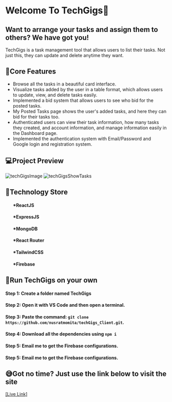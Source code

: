 <h1>Welcome To TechGigs📝</h1>
<h2>Want to arrange your tasks and assign them to others? We have got you! </h2>
<p>TechGigs is a task management tool that allows users to list their tasks. Not just this, they can update and delete anytime they want.</p>

<h2>📝Core Features</h2>
<ul>
  <li>Browse all the tasks in a beautiful card interface.</li>
  <li>Visualize tasks added by the user in a table format, which allows users to update, view, and delete tasks easily.</li>
  <li>Implemented a bid system that allows users to see who bid for the posted tasks.</li>
  <li>My Posted Tasks page shows the user's added tasks, and here they can bid for their tasks too.</li>
  <li>Authenticated users can view their task information, how many tasks they created, and account information, and manage information easily in the Dashboard page.</li>
  <li>Implemented the authentication system with Email/Password and Google login and registration system.</li>
</ul>

<h2>💻Project Preview</h2>
<img src="https://i.ibb.co.com/sntKBtf/techgigs.png" alt="techGigsImage">
<img src="https://i.ibb.co.com/rKJ1vHkz/techgigs1.png" alt="techGigsShowTasks">

<h2>👾Technology Store</h2>
<ul>
  <h4>*ReactJS</h4>
  <h4>*ExpressJS</h4>
  <h4>*MongoDB</h4>
  <h4>*React Router</h4>
  <h4>*TailwindCSS</h4>
  <h4>*Firebase</h4>
</ul>

<h2>🦾Run TechGigs on your own</h2>
<h4>Step 1: Create a folder named TechGigs</h4>
<h4>Step 2: Open it with VS Code and then open a terminal.</h4>
<h4>Step 3: Paste the command: <code>git clone https://github.com/nusratmomita/techGigs_Client.git</code>.</h4>
<h4>Step 4: Download all the dependencies using <code>npm i</code></h4>
<h4>Step 5: Email me to get the Firebase configurations.</h4>
<h4>Step 5: Email me to get the Firebase configurations.</h4>

<h2>😅Got no time? Just use the link below to visit the site</h2>
<a href="https://techgigs-79204.web.app/">[Live Link]</a>
